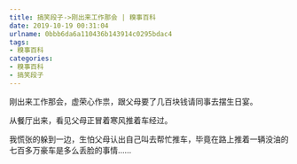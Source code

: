 ```yaml
---
title: 搞笑段子->刚出来工作那会 | 糗事百科
date: 2019-10-19 00:31:04
urlname: 0bbb6da6a110436b143914c0295bdac4
tags: 
- 糗事百科
categories:
- 糗事百科
- 搞笑段子
---
```

刚出来工作那会，虚荣心作祟，跟父母要了几百块钱请同事去摆生日宴。

从餐厅出来，看见父母正冒着寒风推着车经过。

我慌张的躲到一边，生怕父母认出自己叫去帮忙推车，毕竟在路上推着一辆没油的七百多万豪车是多么丢脸的事情……



